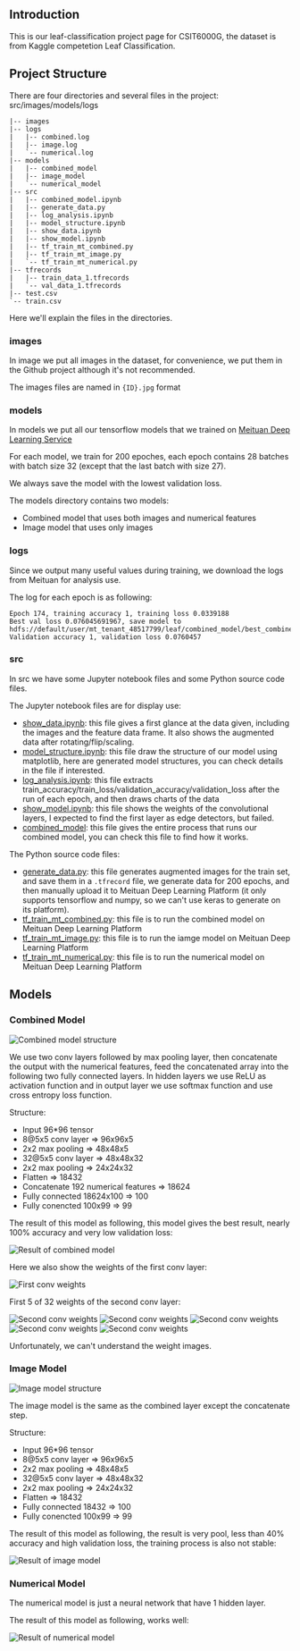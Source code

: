 ## Introduction

This is our leaf-classification project page for CSIT6000G, the dataset is from Kaggle competetion Leaf Classification.


## Project Structure

There are four directories and several files in the project: src/images/models/logs

>
	|-- images
	|-- logs
	|   |-- combined.log
	|   |-- image.log
	|   `-- numerical.log
	|-- models
	|   |-- combined_model
	|   |-- image_model
	|   `-- numerical_model
	|-- src
	|   |-- combined_model.ipynb
	|   |-- generate_data.py
	|   |-- log_analysis.ipynb
	|   |-- model_structure.ipynb
	|   |-- show_data.ipynb
	|   |-- show_model.ipynb
	|   |-- tf_train_mt_combined.py
	|   |-- tf_train_mt_image.py
	|   `-- tf_train_mt_numerical.py
	|-- tfrecords
	|   |-- train_data_1.tfrecords
	|   `-- val_data_1.tfrecords
	|-- test.csv
	`-- train.csv


Here we'll explain the files in the directories.

### images

In image we put all images in the dataset, for convenience, we put them in the Github project although it's not recommended.

The images files are named in `{ID}.jpg` format

### models

In models we put all our tensorflow models that we trained on [Meituan Deep Learning Service](https://www.mtyun.com/)

For each model, we train for 200 epoches, each epoch contains 28 batches with batch size 32 (except that the last batch with size 27).

We always save the model with the lowest validation loss.

The models directory contains two models:

* Combined model that uses both images and numerical features
* Image model that uses only images

### logs

Since we output many useful values during training, we download the logs from Meituan for analysis use.

The log for each epoch is as following:

>
	Epoch 174, training accuracy 1, training loss 0.0339188
	Best val loss 0.076045691967, save model to hdfs://default/user/mt_tenant_48517799/leaf/combined_model/best_combined_model.ckpt
	Validation accuracy 1, validation loss 0.0760457

### src

In src we have some Jupyter notebook files and some Python source code files. 

The Jupyter notebook files are for display use:

* [show_data.ipynb](https://github.com/gycggd/leaf-classification/blob/master/src/show_data.ipynb): this file gives a first glance at the data given, including the images and the feature data frame. It also shows the augmented data after rotating/flip/scaling.
* [model_structure.ipynb](https://github.com/gycggd/leaf-classification/blob/master/src/model_structure.ipynb): this file draw the structure of our model using matplotlib, here are generated model structures, you can check details in the file if interested.
* [log_analysis.ipynb](https://github.com/gycggd/leaf-classification/blob/master/src/log_analysis.ipynb): this file extracts train_accuracy/train_loss/validation_accuracy/validation_loss after the run of each epoch, and then draws charts of the data
* [show_model.ipynb](https://github.com/gycggd/leaf-classification/blob/master/src/show_model.ipynb): this file shows the weights of the convolutional layers, I expected to find the first layer as edge detectors, but failed.
* [combined_model](https://github.com/gycggd/leaf-classification/blob/master/src/combined_model.ipynb): this file gives the entire process that runs our combined model, you can check this file to find how it works.

The Python source code files:

* [generate_data.py](https://github.com/gycggd/leaf-classification/blob/master/src/generate_data.py): this file generates augmented images for the train set, and save them in a `.tfrecord` file, we generate data for 200 epochs, and then manually upload it to Meituan Deep Learning Platform (it only supports tensorflow and numpy, so we can't use keras to generate on its platform). 
* [tf_train_mt_combined.py](https://github.com/gycggd/leaf-classification/blob/master/src/tf_train_mt_combined.py): this file is to run the combined model on Meituan Deep Learning Platform
* [tf_train_mt_image.py](https://github.com/gycggd/leaf-classification/blob/master/src/tf_train_mt_image.py): this file is to run the iamge model on Meituan Deep Learning Platform
* [tf_train_mt_numerical.py](https://github.com/gycggd/leaf-classification/blob/master/src/tf_train_mt_numerical.py): this file is to run the numerical model on Meituan Deep Learning Platform


## Models

### Combined Model

![Combined model structure](https://github.com/gycggd/leaf-classification/blob/master/web_pics/combined_model.png?raw=true "Combined model structure")

We use two conv layers followed by max pooling layer, then concatenate the output with the numerical features, feed the concatenated array into the following two fully connected layers. In hidden layers we use ReLU as activation function and in output layer we use softmax function and use cross entropy loss function.

Structure:

* Input 96\*96 tensor
* 8@5x5 conv layer => 96x96x5
* 2x2 max pooling => 48x48x5
* 32@5x5 conv layer => 48x48x32
* 2x2 max pooling => 24x24x32
* Flatten => 18432
* Concatenate 192 numerical features => 18624
* Fully connected 18624x100 => 100
* Fully conencted 100x99 => 99

The result of this model as following, this model gives the best result, nearly 100% accuracy and very low validation loss:

![Result of combined model](https://github.com/gycggd/leaf-classification/blob/master/web_pics/stat_combined.png?raw=true "Stat of combined model")

Here we also show the weights of the first conv layer:

![First conv weights](https://github.com/gycggd/leaf-classification/blob/master/web_pics/visual_combined_conv1.png?raw=true)

First 5 of 32 weights of the second conv layer:

![Second conv weights](https://github.com/gycggd/leaf-classification/blob/master/web_pics/visual_combined_conv2_1.png?raw=true)
![Second conv weights](https://github.com/gycggd/leaf-classification/blob/master/web_pics/visual_combined_conv2_2.png?raw=true)
![Second conv weights](https://github.com/gycggd/leaf-classification/blob/master/web_pics/visual_combined_conv2_3.png?raw=true)
![Second conv weights](https://github.com/gycggd/leaf-classification/blob/master/web_pics/visual_combined_conv2_4.png?raw=true)
![Second conv weights](https://github.com/gycggd/leaf-classification/blob/master/web_pics/visual_combined_conv2_5.png?raw=true)

Unfortunately, we can't understand the weight images.

### Image Model

![Image model structure](https://github.com/gycggd/leaf-classification/blob/master/web_pics/image_model.png?raw=true "Image model structure")

The image model is the same as the combined layer except the concatenate step.

Structure:

* Input 96\*96 tensor
* 8@5x5 conv layer => 96x96x5
* 2x2 max pooling => 48x48x5
* 32@5x5 conv layer => 48x48x32
* 2x2 max pooling => 24x24x32
* Flatten => 18432
* Fully connected 18432 => 100
* Fully conencted 100x99 => 99

The result of this model as following, the result is very pool, less than 40% accuracy and high validation loss, the training process is also not stable:

![Result of image model](https://github.com/gycggd/leaf-classification/blob/master/web_pics/stat_image.png?raw=true "Stat of image model")

### Numerical Model

The numerical model is just a neural network that have 1 hidden layer.

The result of this model as following, works well:

![Result of numerical model](https://github.com/gycggd/leaf-classification/blob/master/web_pics/stat_numerical.png?raw=true "Stat of numerical model")
